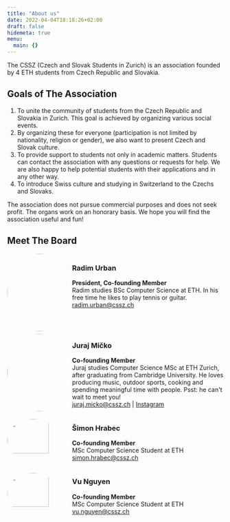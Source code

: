 ```yaml
---
title: "About us"
date: 2022-04-04T18:18:26+02:00
draft: false
hidemeta: true
menu:
  main: {}
---
```


The CSSZ (Czech and Slovak Students in Zurich) is an association founded by 4 ETH students from Czech Republic and Slovakia. 

## Goals of The Association 

1. To unite the community of students from the Czech Republic and Slovakia in Zurich. This goal is achieved by organizing various social events. 
2. By organizing these for everyone (participation is not limited by nationality, religion or gender), we also want to present Czech and Slovak culture. 
3. To provide support to students not only in academic matters. Students can contact the association with any questions or requests for help. We are also happy to help potential students with their applications and in any other way. 
4. To introduce Swiss culture and studying in Switzerland to the Czechs and Slovaks. 

The association does not pursue commercial purposes and does not seek profit. The organs work on an honorary basis.
We hope you will find the association useful and fun!

## Meet The Board

  <div style="display:grid;grid-template-columns: 30% 1fr;">
    <img src="https://radimurban.com/media/img/eth3.jpeg" style="margin: auto 0;
    height: 180px;
    width: auto;
    border-radius: 50%;
    object-fit: cover;
    display: inline;">
    <div>

  ### Radim Urban
  **President, Co-founding Member** <br>
  Radim studies BSc Computer Science at ETH. In his free time he likes to play tennis or guitar.
  <br>
    radim.urban@cssz.ch
  </div>
  </div>


  <div style="display:grid;grid-template-columns: 30% 1fr;">
    <img src="https://radimurban.com/media/img/hk_0187%20sq1.jpg" style="margin: auto 0;
    height: 180px;
    width: auto;
    border-radius: 50%;
    object-fit: cover;
    display: inline;">
    <div>

  ### Juraj Mičko
**Co-founding Member**<br>
 Juraj studies Computer Science MSc at ETH Zurich, after graduating from Cambridge University. He loves producing music, outdoor sports, cooking and spending meaningful time with people. Psst: he can't wait to meet you!<br>
 juraj.micko@cssz.ch | [Instagram](https://www.instagram.com/jjurm64/)
  </div>
  </div>

    
  <div style="display:grid;grid-template-columns: 30% 1fr;">
    <img src="https://radimurban.com/media/img/279659688_692759942033485_6827864534195714838_n.jpg" style="margin: auto 0;
    height: 80%;
    width: auto;
    border-radius: 50%;
    object-fit: cover;
    display: inline;">
    <div>

### Šimon Hrabec

**Co-founding Member** <br>
 MSc Computer Science Student at ETH<br>
 simon.hrabec@cssz.ch
  </div>
  </div>

  <div style="display:grid;grid-template-columns: 30% 1fr;">
    <img src="" style="margin: auto 0;
    height: 80%;
    width: auto;
    border-radius: 50%;
    object-fit: cover;
    display: inline;">
    <div>

### Vu Nguyen

**Co-founding Member** <br>
 MSc Computer Science Student at ETH<br>
 vu.nguyen@cssz.ch
  </div>
  </div>





